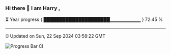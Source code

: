 ### Hi there 👋 I am Harry , 

⏳ Year progress { █████████████████████▁▁▁▁▁▁▁▁▁ } 72.45 %

---

⏰ Updated on Sun, 22 Sep 2024 03:58:22 GMT

![Progress Bar CI](https://github.com/duykhang68/duykhang68/workflows/Progress%20Bar%20CI/badge.svg)
